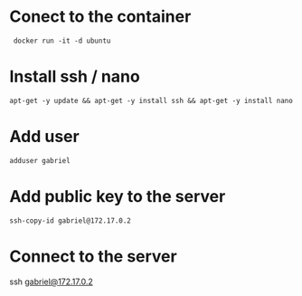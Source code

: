 # Conect to the container
```
 docker run -it -d ubuntu 
```

# Install ssh / nano
```
apt-get -y update && apt-get -y install ssh && apt-get -y install nano

```

# Add user
```
adduser gabriel
```

# Add public key to the server 
```
ssh-copy-id gabriel@172.17.0.2
```

# Connect to the server 
ssh gabriel@172.17.0.2